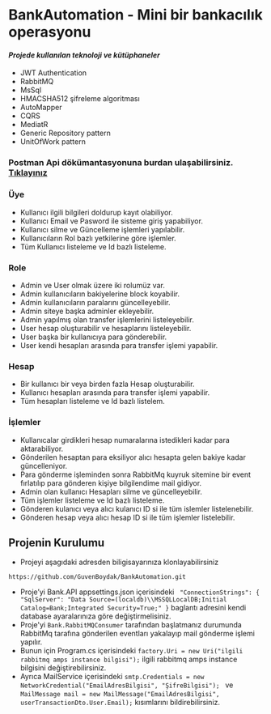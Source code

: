 # BankAutomation - Mini bir bankacılık operasyonu 
#### *Projede kullanılan teknoloji ve kütüphaneler*
- JWT Authentication
- RabbitMQ
- MsSql
- HMACSHA512 şifreleme algoritması 
- AutoMapper
- CQRS
- MediatR
- Generic Repository pattern
- UnitOfWork pattern

### Postman Api dökümantasyonuna burdan ulaşabilirsiniz. [Tıklayınız](https://documenter.getpostman.com/view/15763755/2s8ZDU4Nzn) 

### Üye 
- Kullanıcı ilgili bilgileri doldurup kayıt olabiliyor.
- Kullanıcı Email ve Pasword ile sisteme giriş yapabiliyor.
- Kullanıcı silme ve Güncelleme işlemleri yapılabilir.
- Kullanıcıların Rol bazlı yetkilerine göre işlemler.
- Tüm Kullanıcı listeleme ve Id bazlı listeleme.

### Role
- Admin ve User olmak üzere iki rolumüz var.
- Admin kullanıcıların bakiyelerine block koyabilir.
- Admin kullanıcıların paralarını güncelleyebilir.
- Admin siteye başka adminler ekleyebilir.
- Admin yapılmış olan transfer işlemlerini listeleyebilir.
- User hesap oluşturabilir ve hesaplarını listeleyebilir.
- User başka bir kullanıcıya para gönderebilir.
- User kendi hesapları arasında para transfer işlemi yapabilir.


### Hesap
- Bir kullanıcı bir veya birden fazla Hesap oluşturabilir.
- Kullanıcı hesapları arasında para transfer işlemi yapabilir.
- Tüm hesapları listeleme ve Id bazlı listelem.

### İşlemler 
- Kullanıcalar girdikleri hesap numaralarına istedikleri kadar para aktarabiliyor. 
- Gönderilen hesaptan para eksiliyor alıcı hesapta gelen bakiye kadar güncelleniyor.
- Para gönderme işleminden sonra RabbitMq kuyruk sitemine bir event fırlatılıp para gönderen kişiye bilgilendime mail gidiyor.
- Admin olan kullanıcı Hesapları silme ve güncelleyebilir.
- Tüm işlemler listeleme ve Id bazlı listeleme.
- Gönderen kulanıcı veya alıcı kulanıcı ID si ile tüm islemler listelenebilir.
- Gönderen hesap veya alıcı hesap ID si ile tüm işlemler listelebilir.

## Projenin Kurulumu
 - Projeyi aşagıdaki adresden biligisayarınıza klonlayabilirsiniz
 ````
 https://github.com/GuvenBoydak/BankAutomation.git
 ````
- Proje’yi Bank.API appsettings.json  içerisindeki `` "ConnectionStrings": {
    "SqlServer": "Data Source=(localdb)\\MSSQLLocalDB;Initial Catalog=Bank;Integrated Security=True;"
  }`` baglantı adresini kendi database ayaralarınıza göre değiştirmelisiniz.
 - Proje'yi ``Bank.RabbitMQConsumer`` tarafından başlatmanız durumunda RabbitMq tarafına gönderilen eventları yakalayıp mail gönderme işlemi yapılır.
 - Bunun için Program.cs içerisindeki `` factory.Uri = new Uri("ilgili rabbitmq amps instance bilgisi"); `` ilgili rabbitmq amps instance bilgisini değiştirebilirsiniz.
 - Ayrıca MailService içerisindeki ``smtp.Credentials = new NetworkCredential("EmailAdresBilgisi",
            "ŞifreBilgisi"); `` ve `` MailMessage mail = new MailMessage("EmailAdresBilgisi", userTransactionDto.User.Email); `` kısımlarını bildirebilirsiniz.

